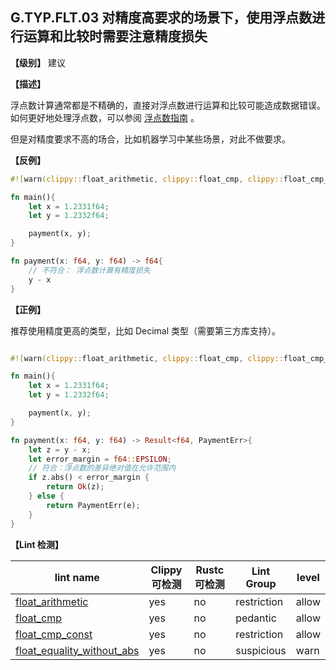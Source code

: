 ## G.TYP.FLT.03 对精度高要求的场景下，使用浮点数进行运算和比较时需要注意精度损失

**【级别】** 建议

**【描述】**

浮点数计算通常都是不精确的，直接对浮点数进行运算和比较可能造成数据错误。 如何更好地处理浮点数，可以参阅 [浮点数指南](https://floating-point-gui.de/) 。

但是对精度要求不高的场合，比如机器学习中某些场景，对此不做要求。

**【反例】**

```rust
#![warn(clippy::float_arithmetic, clippy::float_cmp, clippy::float_cmp_const)]

fn main(){
    let x = 1.2331f64;
    let y = 1.2332f64;

    payment(x, y);
}

fn payment(x: f64, y: f64) -> f64{
    // 不符合： 浮点数计算有精度损失
    y - x
}

```

**【正例】**

推荐使用精度更高的类型，比如 Decimal 类型（需要第三方库支持）。

```rust

#![warn(clippy::float_arithmetic, clippy::float_cmp, clippy::float_cmp_const)]

fn main(){
    let x = 1.2331f64;
    let y = 1.2332f64;

    payment(x, y);
}

fn payment(x: f64, y: f64) -> Result<f64, PaymentErr>{
    let z = y - x;
    let error_margin = f64::EPSILON;
    // 符合：浮点数的差异绝对值在允许范围内
    if z.abs() < error_margin {
        return Ok(z);
    } else {
        return PaymentErr(e);
    }
}
```


**【Lint 检测】**

| lint name                                                    | Clippy 可检测 | Rustc 可检测 | Lint Group  | level |
| ------------------------------------------------------------ | ------------- | ------------ | ----------- | ----- |
| [float_arithmetic](https://rust-lang.github.io/rust-clippy/master/#float_arithmetic) | yes           | no           | restriction | allow |
| [float_cmp](https://rust-lang.github.io/rust-clippy/master/#float_cmp) | yes           | no           | pedantic    | allow |
| [float_cmp_const](https://rust-lang.github.io/rust-clippy/master/#float_cmp_const) | yes           | no           | restriction | allow |
| [float_equality_without_abs](https://rust-lang.github.io/rust-clippy/master/#float_equality_without_abs) | yes           | no           | suspicious  | warn  |



